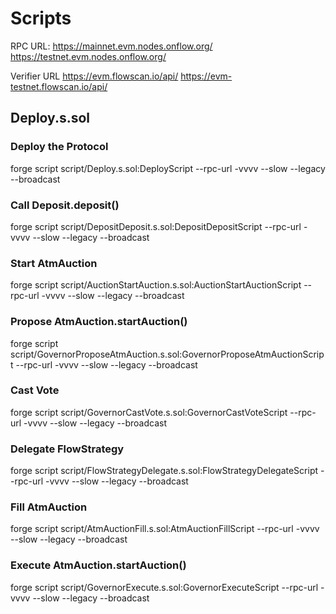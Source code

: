 # Scripts

RPC URL:
https://mainnet.evm.nodes.onflow.org/
https://testnet.evm.nodes.onflow.org/

Verifier URL
https://evm.flowscan.io/api/
https://evm-testnet.flowscan.io/api/

## Deploy.s.sol

### Deploy the Protocol

forge script script/Deploy.s.sol:DeployScript --rpc-url <rpc-url> -vvvv --slow --legacy --broadcast

### Call Deposit.deposit()

forge script script/DepositDeposit.s.sol:DepositDepositScript --rpc-url <rpc-url> -vvvv --slow --legacy --broadcast

### Start AtmAuction

forge script script/AuctionStartAuction.s.sol:AuctionStartAuctionScript --rpc-url <rpc-url> -vvvv --slow --legacy --broadcast

### Propose AtmAuction.startAuction()

forge script script/GovernorProposeAtmAuction.s.sol:GovernorProposeAtmAuctionScript --rpc-url <rpc-url> -vvvv --slow --legacy --broadcast

### Cast Vote

forge script script/GovernorCastVote.s.sol:GovernorCastVoteScript --rpc-url <rpc-url> -vvvv --slow --legacy --broadcast

### Delegate FlowStrategy

forge script script/FlowStrategyDelegate.s.sol:FlowStrategyDelegateScript --rpc-url <rpc-url> -vvvv --slow --legacy --broadcast

### Fill AtmAuction

forge script script/AtmAuctionFill.s.sol:AtmAuctionFillScript --rpc-url <rpc-url> -vvvv --slow --legacy --broadcast 

### Execute AtmAuction.startAuction()

forge script script/GovernorExecute.s.sol:GovernorExecuteScript --rpc-url <rpc-url> -vvvv --slow --legacy --broadcast
